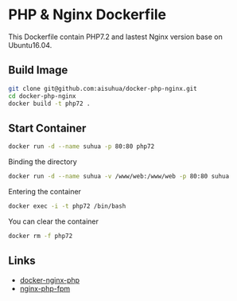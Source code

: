 # PHP & Nginx Dockerfile

This Dockerfile contain PHP7.2 and lastest Nginx version base on Ubuntu16.04.

## Build Image

```sh
git clone git@github.com:aisuhua/docker-php-nginx.git
cd docker-php-nginx
docker build -t php72 .
```

## Start Container

```sh
docker run -d --name suhua -p 80:80 php72
```

Binding the directory

```sh
docker run -d --name suhua -v /www/web:/www/web -p 80:80 suhua
```

Entering the container

```sh
docker exec -i -t php72 /bin/bash
```

You can clear the container

```sh
docker rm -f php72
```

## Links

- [docker-nginx-php](https://github.com/fideloper/docker-nginx-php)
- [nginx-php-fpm](https://github.com/richarvey/nginx-php-fpm)


